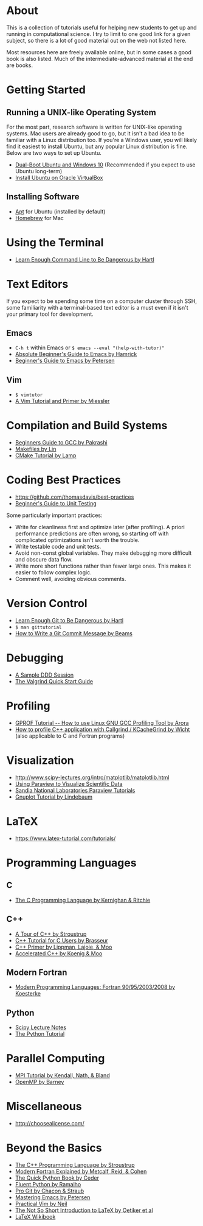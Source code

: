 # About
This is a collection of tutorials useful for helping new students to get up and running in computational science. I try to limit to one good link for a given subject, so there is a lot of good material out on the web not listed here.

Most resources here are freely available online, but in some cases a good book is also listed. Much of the intermediate-advanced material at the end are books.

# Getting Started
## Running a UNIX-like Operating System
For the most part, research software is written for UNIX-like operating systems. Mac users are already good to go, but it isn't a bad idea to be familiar with a Linux distribution too. If you're a Windows user, you will likely find it easiest to install Ubuntu, but any popular Linux distribution is fine. Below are two ways to set up Ubuntu.

- [Dual-Boot Ubuntu and Windows 10](http://www.everydaylinuxuser.com/2015/11/how-to-install-ubuntu-linux-alongside.html) (Recommended if you expect to use Ubuntu long-term)
- [Install Ubuntu on Oracle VirtualBox](http://linus.nci.nih.gov/bdge/installUbuntu.html)

## Installing Software
- [Apt](https://help.ubuntu.com/lts/serverguide/apt.html) for Ubuntu (installed by default)
- [Homebrew](http://brew.sh/) for Mac

# Using the Terminal
- [Learn Enough Command Line to Be Dangerous by Hartl](https://www.learnenough.com/command-line-tutorial)

# Text Editors
If you expect to be spending some time on a computer cluster through SSH, some familiarity with a terminal-based text editor is a must even if it isn't your primary tool for development.

## Emacs
- `C-h t` within Emacs or `$ emacs --eval "(help-with-tutor)"`
- [Absolute Beginner's Guide to Emacs by Hamrick](http://www.jesshamrick.com/2012/09/10/absolute-beginners-guide-to-emacs/)
- [Beginner's Guide to Emacs by Petersen](https://www.masteringemacs.org/article/beginners-guide-to-emacs)

## Vim
- `$ vimtutor`
- [A Vim Tutorial and Primer by Miessler](https://danielmiessler.com/study/vim/)

# Compilation and Build Systems
- [Beginners Guide to GCC by Pakrashi](https://phoxis.org/2009/12/01/beginners-guide-to-gcc/)
- [Makefiles by Lin](https://www.cs.umd.edu/class/fall2002/cmsc214/Tutorial/makefile.html)
- [CMake Tutorial by Lamp](https://www.johnlamp.net/cmake-tutorial-1-getting-started.html)

# Coding Best Practices
- https://github.com/thomasdavis/best-practices
- [Beginner's Guide to Unit Testing](https://www.codementor.io/development-process/tutorial/unit-testing-foundations-programming-beginners)

Some particularly important practices:

- Write for cleanliness first and optimize later (after profiling). A priori performance predictions are often wrong, so starting off with complicated optimizations isn't worth the trouble.
- Write testable code and unit tests.
- Avoid non-const global variables. They make debugging more difficult and obscure data flow.
- Write more short functions rather than fewer large ones. This makes it easier to follow complex logic.
- Comment well, avoiding obvious comments.

# Version Control
- [Learn Enough Git to Be Dangerous by Hartl](https://www.learnenough.com/git-tutorial)
- `$ man gittutorial`
- [How to Write a Git Commit Message by Beams](http://chris.beams.io/posts/git-commit/)

# Debugging
- [A Sample DDD Session](https://www.gnu.org/software/ddd/manual/html_mono/ddd.html#Sample%20Session)
- [The Valgrind Quick Start Guide](http://valgrind.org/docs/manual/quick-start.html)

# Profiling
- [GPROF Tutorial -- How to use Linux GNU GCC Profiling Tool by Arora](http://www.thegeekstuff.com/2012/08/gprof-tutorial/)
- [How to profile C++ application with Callgrind / KCacheGrind by Wicht](http://baptiste-wicht.com/posts/2011/09/profile-c-application-with-callgrind-kcachegrind.html) (also applicable to C and Fortran programs)

# Visualization
- http://www.scipy-lectures.org/intro/matplotlib/matplotlib.html
- [Using Paraview to Visualize Scientific Data](http://www.bu.edu/tech/support/research/training-consulting/online-tutorials/paraview/)
- [Sandia National Laboratories Paraview Tutorials](http://www.paraview.org/Wiki/SNL_ParaView_4_Tutorials)
- [Gnuplot Tutorial by Lindebaum](http://physicspmb.ukzn.ac.za/index.php/Gnuplot_tutorial)

# LaTeX
- https://www.latex-tutorial.com/tutorials/

# Programming Languages

## C
- [The C Programming Language by Kernighan & Ritchie](https://archive.org/details/the_c_programming_language_2)

## C++
- [A Tour of C++ by Stroustrup](https://isocpp.org/tour)
- [C++ Tutorial for C Users by Brasseur](http://www.4p8.com/eric.brasseur/cppcen.html)
- [C++ Primer by Lippman, Lajoie, & Moo](https://www.amazon.com/Primer-5th-Stanley-B-Lippman/dp/0321714113)
- [Accelerated C++ by Koenig & Moo](https://www.amazon.com/Accelerated-C-Practical-Programming-Example/dp/020170353X)

## Modern Fortran
- [Modern Programming Languages: Fortran 90/95/2003/2008 by Koesterke](https://www.tacc.utexas.edu/documents/13601/162125/fortran_class.pdf)

## Python
- [Scipy Lecture Notes](http://www.scipy-lectures.org/)
- [The Python Tutorial](https://docs.python.org/3.5/tutorial/)

# Parallel Computing
- [MPI Tutorial by Kendall, Nath, & Bland](http://mpitutorial.com/)
- [OpenMP by Barney](https://computing.llnl.gov/tutorials/openMP/)

# Miscellaneous
- http://choosealicense.com/

# Beyond the Basics
- [The C++ Programming Language by Stroustrup](https://www.amazon.com/C-Programming-Language-4th/dp/0321563840)
- [Modern Fortran Explained by Metcalf, Reid, & Cohen](https://www.amazon.com/Explained-Numerical-Mathematics-Scientific-Computation/dp/0199601429)
- [The Quick Python Book by Ceder](https://www.amazon.com/Quick-Python-Book-Second/dp/193518220X)
- [Fluent Python by Ramalho](https://www.amazon.com/Fluent-Python-Luciano-Ramalho/dp/1491946008)
- [Pro Git by Chacon & Straub](https://git-scm.com/book/en/v2)
- [Mastering Emacs by Petersen](https://www.masteringemacs.org/)
- [Practical Vim by Neil](https://pragprog.com/book/dnvim2/practical-vim-second-edition)
- [The Not So Short Introduction to LaTeX by Oetiker et al](https://tobi.oetiker.ch/lshort/lshort.pdf)
- [LaTeX Wikibook](https://en.wikibooks.org/wiki/LaTeX)
